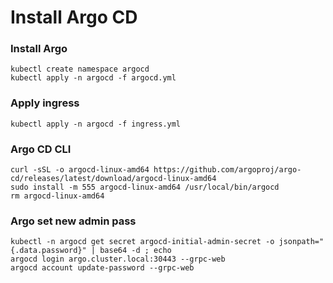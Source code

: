 # Install Argo CD

### Install Argo
```
kubectl create namespace argocd
kubectl apply -n argocd -f argocd.yml
```
### Apply ingress
```
kubectl apply -n argocd -f ingress.yml

```
### Argo CD CLI
```
curl -sSL -o argocd-linux-amd64 https://github.com/argoproj/argo-cd/releases/latest/download/argocd-linux-amd64
sudo install -m 555 argocd-linux-amd64 /usr/local/bin/argocd
rm argocd-linux-amd64
```
### Argo set new admin pass
```
kubectl -n argocd get secret argocd-initial-admin-secret -o jsonpath="{.data.password}" | base64 -d ; echo
argocd login argo.cluster.local:30443 --grpc-web
argocd account update-password --grpc-web
```